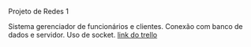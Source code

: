 Projeto de Redes 1

Sistema gerenciador de funcionários e clientes.
Conexão com banco de dados e servidor.
Uso de socket.
[link do trello](https://trello.com/b/n2YKSxXp/projeto-de-redes)
